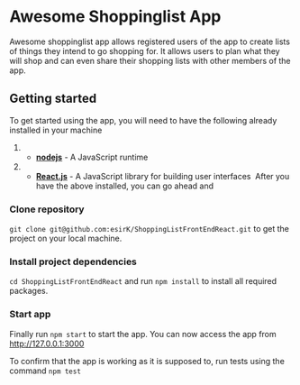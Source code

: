 # Awesome Shoppinglist App
Awesome shoppinglist app allows registered users of the app to create lists of things they intend to go shopping for.
It allows users to plan what they will shop and can even share their shopping lists with other members of the app.

## Getting started 
To get started using the app, you will need to have the following already installed in your machine
1. * [**nodejs**](https://nodejs.org)  -  A JavaScript runtime
2. * [**React.js**](https://reactjs.org/)  - A JavaScript library for building user interfaces
  ​
After you have the above installed, you can go ahead and 
### Clone repository
`git clone git@github.com:esirK/ShoppingListFrontEndReact.git` to get the project on your local machine.
### Install project dependencies
`cd ShoppingListFrontEndReact` and run `npm install` to install all required packages. 
### Start app
Finally run `npm start` to start the app. You can now access the app from http://127.0.0.1:3000

To confirm that the app is working as it is supposed to, run tests using the command `npm test`


